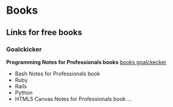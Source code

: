 # Books

## Links for free books

### Goalckicker
**Programming Notes for Professionals books**
[books goalckecker](http://books.goalkicker.com/)
- Bash Notes for Professionals book
- Ruby
- Rails
- Python
- HTML5 Canvas Notes for Professionals book ...